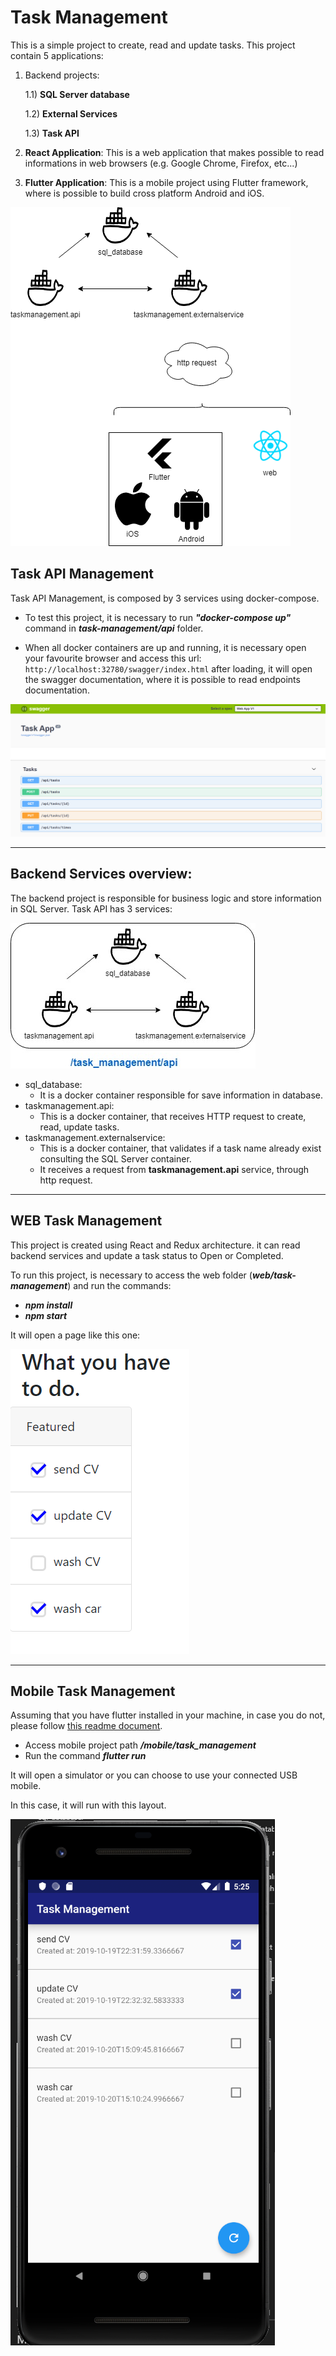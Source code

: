 # Task Management
This is a simple project to create, read and update tasks. This project contain 5 applications:

1) Backend projects:

    1.1) **SQL Server database**

    1.2) **External Services**

    1.3) **Task API**

2) **React Application**:
    This is a web application that makes possible to read informations in web browsers (e.g. Google Chrome, Firefox, etc...)

3) **Flutter Application**:
    This is a mobile project using Flutter framework, where is possible to build cross platform Android and iOS.


![components](https://github.com/rodriguesl3/task_management/blob/master/documentation/request-flow.png?raw=true)



## Task API Management
Task API Management, is composed by 3 services using docker-compose. 

* To test this project, it is necessary to run ***"docker-compose up"*** command in ***task-management/api*** folder.

* When all docker containers are up and running, it is necessary open your favourite browser and access this url: ```http://localhost:32780/swagger/index.html``` after loading, it will open the swagger documentation, where it is possible to read endpoints documentation.


![swagger](https://github.com/rodriguesl3/task_management/blob/master/documentation/swagger.png)


---
## Backend Services overview:

The backend project is responsible for business logic and store information in SQL Server. Task API has 3 services:

![image.png](https://github.com/rodriguesl3/task_management/blob/master/documentation/file-Backend.jpg?raw=true)


* sql_database:
    * It is a docker container responsible for save information in database.
* taskmanagement.api:
    * This is a docker container, that receives HTTP request to create, read, update tasks.
* taskmanagement.externalservice:
    * This is a docker container, that validates if a task name already exist consulting the SQL Server container.
    * It receives a request from **taskmanagement.api** service, through http request.


---
## WEB Task Management
This project is created using React and Redux architecture. it can read backend services and update a task status to Open or Completed.

To run this project, is necessary to access the web folder (***web/task-management***) and run the commands: 
* __*npm install*__
* __*npm start*__

It will open a page like this one:

![](https://github.com/rodriguesl3/task_management/blob/master/documentation/React%20APP.png?raw=true)

---
## Mobile Task Management
Assuming that you have flutter installed in your machine, in case you do not, please follow [this readme document](https://github.com/rodriguesl3/task_management/tree/master/mobile/task_management).


* Access mobile project path ***/mobile/task_management***
* Run the command ***flutter run***

It will open a simulator or you can choose to use your connected USB mobile.

In this case, it will run with this layout.

![flutter](https://github.com/rodriguesl3/task_management/blob/master/documentation/flutter.png?raw=true)
